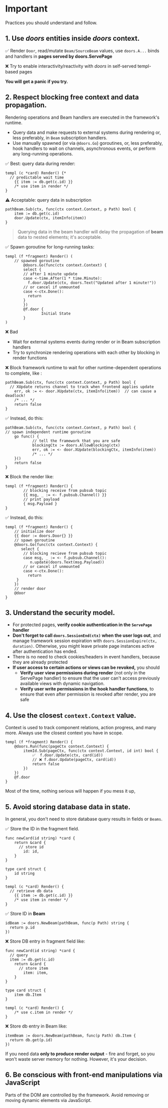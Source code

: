 # Important

Practices you should understand and follow. 

## 1. Use *doors* entities inside *doors* context.

✅ Render `Door`, read/mutate `Beam/SourceBeam` values, use `doors.A...` binds and handlers in **pages served by doors.ServePage**

❌ Try to enable interactivity/reactivity with *doors* in self-served templ-based pages

**You will get a panic if you try.**

## 2. Respect blocking free context and data propagation.

Rendering operations and Beam handlers are executed in the framework's runtime. 

* Query data and make requests to external systems during rendering or, less preferably, in `Beam` subscription handlers.
* Use manually spawned (or via `@doors.Go`) goroutines, or, less preferably, hook handlers to wait on channels, asynchronous events, or perform any long-running operations.

✅  Best: query data during render: 

```templ
templ (c *card) Render() {*
  // predictable wait time
	{{ item := db.get(c.id) }}
	/* use item in render */
}
```

⚠️ Acceptable: query data in subscription

```templ
pathBeam.Sub(ctx, func(ctx context.Context, p Path) bool {
	item := db.get(c.id)
	door.Update(ctx, itemInfo(item))
}
```

> Querying data in the beam handler will delay the propagation of **beam** data to nested elements; it's acceptable.

✅  Spawn goroutine for long-running tasks:

```templ
templ (f *fragment) Render() (
    // spawned goroutine
		@doors.Go(func(ctx context.Context) {
        select {
        // after 1 minute update
        case <-time.After(1 * time.Minute):
          f.door.Update(ctx, doors.Text("Updated after 1 minute!"))
        // or cancel if unmounted
        case <-ctx.Done():
          return
        }
		})
		@f.door {
				Initial State
		}
)
```

❌ Bad 

*  Wait for external systems events during render or in Beam subscription handlers
*  Try to synchronize rendering operations with each other by blocking in render functions

❌  Block framework runtime to wait for other runtime-dependent operations to complete, like :

```temp
pathBeam.Sub(ctx, func(ctx context.Context, p Path) bool {
  // XUpdate returns channel to track when frontend applies update
	err, ok := <- door.XUpdate(ctx, itemInfo(item))  // can cause a deadlock!
	/* ... */
	return false
}
```

✅   Instead, do this:

```temlp
pathBeam.Sub(ctx, func(ctx context.Context, p Path) bool {
// spawn independent runtime goroutine
	go func() {
			// tell the framework that you are safe
			blockingCtx := doors.AllowBlocking(ctx)
			err, ok := <- door.XUpdate(blockingCtx, itemInfo(item))
			/* ... */
	}()
	return false
}
```

❌  Block the render like:

```templ
templ (f *fragment) Render() {
 		// blocking receive from pubsub topic
		{{ msg, _ := <- f.pubsub.Channel() }}
		// print payload
		{ msg.Payload }
}
```

✅  Instead, do this:

```templ 
templ (f *fragment) Render() {
	// initialize door
	{{ door := doors.Door{} }}
	// spawn goroutine
	@doors.Go(func(ctx context.Context) {
	   select {
        // blocking recieve from pubsub topic 
        case msg, _ := <- f.pubsub.Channel():
           n.update(doors.Text(msg.Payload))
        // or cancel if unmounted
        case <-ctx.Done():
          return
     }
	})
	// render door
	@door
}
```

## 3. Understand the security model.

* For protected pages, **verify cookie authentication in the `ServePage` handler**
* **Don't forget to call `doors.SessionEnd(ctx)` when the user logs out**, and manage framework session expiration with `doors.SessionExpire(ctx, duration)`. Otherwise, you might leave private page instances active after authentication has ended.
* There is no need to check cookies/headers in event handlers, because they are already protected
* **If user access to certain actions or views can be revoked,** you should 
  * **Verify user view permissions during render** (not only in the ServePage handler) to ensure that the user can't access previously available views with dynamic navigation. 
  * **Verify user write permissions in the hook handler functions**, to ensure that even after permission is revoked after render, you are safe 


## 4. Use the closest `context.Context` value.

Context is used to track component relations, action progress, and many more.  Always use the closest context you have in scope. 

```templ
templ (f *fragment) Render() {
	@doors.Run(func(pageCtx context.Context) {
		itemId.Sub(pageCtx, func(ctx context.Context, id int) bool {
			✅  f.door.Update(ctx, card(id))
			// ❌ f.door.Update(pageCtx, card(id))
			return false
		})
	})
	@f.door
}

```

Most of the time, nothing serious will happen if you mess it up, 

## 5. Avoid storing database data in state.

In general, you don't need to store database query results in fields or `Beams`.

✅  Store the ID in the fragment field.

```templ
func newCard(id string) *card {
	return &card {
	  // store id
		id: id,
	}
}

type card struct {
	id string
}

templ (c *card) Render() {
  // retrieve db data
	{{ item := db.get(c.id) }}
	/* use item in render */
}
```

✅   Store ID in **Beam**

```templ
idBeam := doors.NewBeam(pathBeam, func(p Path) string {
  return p.id
})
```

❌ Store DB entry in fragment field like:

```templ
func newCard(id string) *card {
  // query
  item := db.get(c.id)
	return &card {
	  // store item
		item: item,
	}
}

type card struct {
	item db.Item
}

templ (c *card) Render() {
	/* use c.item in render */
}
```

❌  Store db entry in Beam like:

```templ
itemBeam := doors.NewBeam(pathBeam, func(p Path) db.Item {
  return db.get(p.id)
})
```

If you need data **only to produce render output** - fire and forget, so you won't waste server memory for nothing.  However, it's your decision.

## 6. Be conscious with front-end manipulations via JavaScript 

Parts of the DOM are controlled by the framework. Avoid removing or moving dynamic elements via JavaScript.

